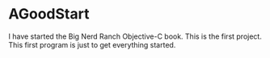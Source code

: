 AGoodStart
==========


I have started the Big Nerd Ranch Objective-C book. This is the first project. This first program is just to get everything started. 